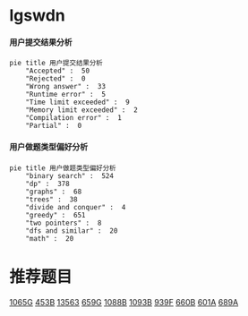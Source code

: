 # lgswdn

<!-- tabs:start -->



#### **用户提交结果分析**

```mermaid
pie title 用户提交结果分析
    "Accepted" :  50
    "Rejected" :  0
    "Wrong answer" :  33
    "Runtime error" :  5
    "Time limit exceeded" :  9
    "Memory limit exceeded" :  2
    "Compilation error" :  1
    "Partial" :  0
```

#### **用户做题类型偏好分析**

```mermaid
pie title 用户做题类型偏好分析
    "binary search" :  524
    "dp" :  378
    "graphs" :  68
    "trees" :  38
    "divide and conquer" :  4
    "greedy" :  651
    "two pointers" :  8
    "dfs and similar" :  20
    "math" :  20
```



<!-- tabs:end -->
# 推荐题目
[1065G](https://codeforces.com/contest/1065/problem/G)
[453B](https://codeforces.com/contest/453/problem/B)
[13563](https://codeforces.com/contest/1356/problem/3)
[659G](https://codeforces.com/contest/659/problem/G)
[1088B](https://codeforces.com/contest/1088/problem/B)
[1093B](https://codeforces.com/contest/1093/problem/B)
[939F](https://codeforces.com/contest/939/problem/F)
[660B](https://codeforces.com/contest/660/problem/B)
[601A](https://codeforces.com/contest/601/problem/A)
[689A](https://codeforces.com/contest/689/problem/A)
